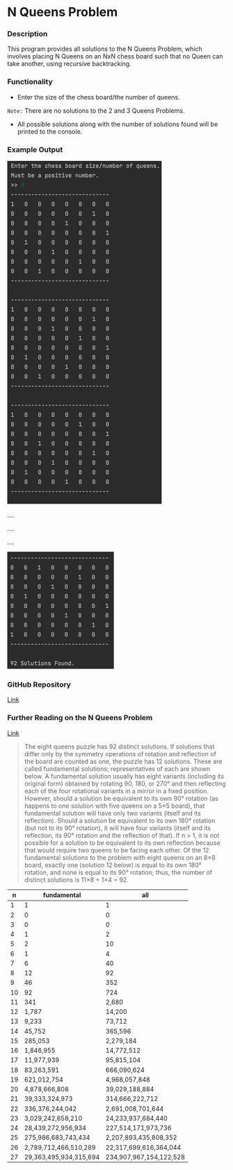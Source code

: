 # N Queens Problem

### Description

This program provides all solutions to the N Queens Problem, which involves placing N Queens on an NxN chess board
such that no Queen can take another, using recursive backtracking.

### Functionality

- Enter the size of the chess board/the number of queens.

`Note:` There are no solutions to the 2 and 3 Queens Problems.

- All possible solutions along with the number of solutions found will be printed to the console.

### Example Output

![](img/exampleoutput2.png?raw=true "Example Input/Output")

....

....

....

![](img/exampleoutput1.png?raw=true "Example Output")

### GitHub Repository

[Link](https://github.com/mjschwarz/NQueensProblem.git)

### Further Reading on the N Queens Problem

[Link](https://en.wikipedia.org/wiki/Eight_queens_puzzle)

> The eight queens puzzle has 92 distinct solutions. If solutions that differ only by the symmetry operations of rotation 
> and reflection of the board are counted as one, the puzzle has 12 solutions. These are called fundamental solutions; 
> representatives of each are shown below.
> A fundamental solution usually has eight variants (including its original form) obtained by rotating 90, 180, or 270° 
> and then reflecting each of the four rotational variants in a mirror in a fixed position. However, should a solution be 
> equivalent to its own 90° rotation (as happens to one solution with five queens on a 5×5 board), that fundamental 
> solution will have only two variants (itself and its reflection). Should a solution be equivalent to its own 180° 
> rotation (but not to its 90° rotation), it will have four variants (itself and its reflection, its 90° rotation and 
> the reflection of that). If n > 1, it is not possible for a solution to be equivalent to its own reflection because 
> that would require two queens to be facing each other. Of the 12 fundamental solutions to the problem with eight queens 
> on an 8×8 board, exactly one (solution 12 below) is equal to its own 180° rotation, and none is equal to its 90° 
> rotation; thus, the number of distinct solutions is 11×8 + 1×4 = 92.

| n | fundamental | all |
| ----------- | ----------- | ----------- |
| 1 | 1 | 1 |
| 2	| 0	| 0 |
| 3	| 0	| 0 |
| 4	| 1	| 2 |
| 5	| 2	| 10 |
| 6	| 1	| 4 |
| 7	| 6	| 40 |
| 8	| 12 | 92 |
| 9	| 46 | 352 |
| 10 | 92 | 724 |
| 11 | 341 | 2,680 |
| 12 | 1,787 | 14,200 |
| 13 |	9,233 |	73,712 |
| 14 |	45,752 | 365,596 |
| 15 |	285,053 | 2,279,184 |
| 16 |	1,846,955 | 14,772,512 |
| 17 |	11,977,939 | 95,815,104 |
| 18 |	83,263,591 | 666,090,624 |
| 19 |	621,012,754 | 4,968,057,848 |
| 20 |	4,878,666,808 |	39,029,188,884 |
| 21 |	39,333,324,973 | 314,666,222,712 |
| 22 |	336,376,244,042 | 2,691,008,701,644 |
| 23 |	3,029,242,658,210 | 24,233,937,684,440 |
| 24 |	28,439,272,956,934 | 227,514,171,973,736 |
| 25 |	275,986,683,743,434 | 2,207,893,435,808,352 |
| 26 |	2,789,712,466,510,289 |	22,317,699,616,364,044 |
| 27 |	29,363,495,934,315,694 | 234,907,967,154,122,528 |
